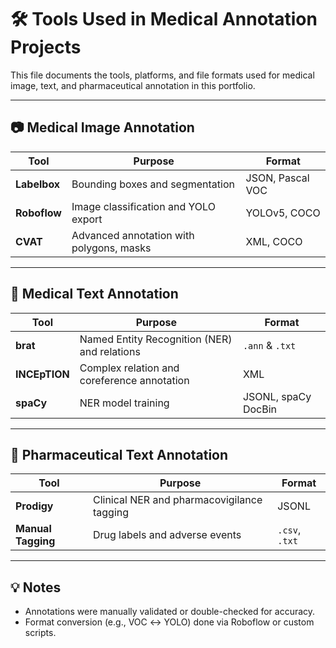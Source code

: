 # 🛠️ Tools Used in Medical Annotation Projects

This file documents the tools, platforms, and file formats used for medical image, text, and pharmaceutical annotation in this portfolio.

---

## 📷 Medical Image Annotation

| Tool | Purpose | Format |
|------|---------|--------|
| **Labelbox** | Bounding boxes and segmentation | JSON, Pascal VOC |
| **Roboflow** | Image classification and YOLO export | YOLOv5, COCO |
| **CVAT** | Advanced annotation with polygons, masks | XML, COCO |

---

## 📝 Medical Text Annotation

| Tool | Purpose | Format |
|------|---------|--------|
| **brat** | Named Entity Recognition (NER) and relations | `.ann` & `.txt` |
| **INCEpTION** | Complex relation and coreference annotation | XML |
| **spaCy** | NER model training | JSONL, spaCy DocBin |

---

## 💊 Pharmaceutical Text Annotation

| Tool | Purpose | Format |
|------|---------|--------|
| **Prodigy** | Clinical NER and pharmacovigilance tagging | JSONL |
| **Manual Tagging** | Drug labels and adverse events | `.csv`, `.txt` |

---

## 💡 Notes

- Annotations were manually validated or double-checked for accuracy.
- Format conversion (e.g., VOC ↔ YOLO) done via Roboflow or custom scripts.

